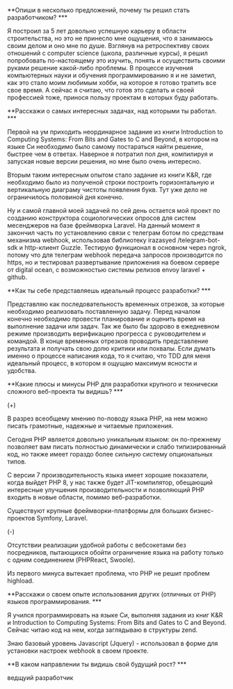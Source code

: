 **Опиши в несколько предложений, почему ты решил стать разработчиком? ***

Я построил за 5 лет довольно успешную карьеру в области строительства, но это не принесло мне ощущения, что я занимаюсь своим делом и оно мне по душе. Взглянув на ретроспективу своих отношений с computer science (школа, различные курсы), я решил попробовать по-настоящему это изучить, понять и осуществить своими руками решение какой-либо проблемы. В процессе изучения компьютерных науки и обучения программированию я и не заметил, как это стало моим любимым хобби, на которое я готово тратить все свое время. А сейчас я считаю, что готов это сделать и своей профессией тоже, принося пользу проектам в которых буду работать.

**Расскажи о самых интересных задачах, над которыми ты работал.  ***

Первой на ум приходить неординарное задание из книги  Introduction to Computing Systems: From Bits and Gates to C and Beyond, в котором на языке Си необходимо было самому постараться найти решение, быстрее чем в ответах. Наверное я потратил пол дня, компилируя и запуская новые версии решения, но мне было очень интересно.

Вторым таким интересным опытом стало задание из книги K&R, где необходимо было из полученой строки построить горизонтальную и вертикальную диаграму чистоты появления букв. Тут уже дело не ограничилось половиной дня конечно.

Ну и самой главной моей задачей по сей день остается мой проект по созданию конструктора социологических опросов для систем месенджеров на базе фреймворка Laravel. На данный момент я закончил часть по установлению связи с телеграм ботом по средствам механизма webhook, использовав библиотеку  irazasyed /telegram-bot-sdk и http-клиент Guzzle. Тестирую функционал в основном через ngrok, потому что для телеграм webhook передача запросов производится по https, но и тестировал развертывание приложения на боевом сервере от digital ocean, с возможностью системы релизов envoy laravel + github. 

**Как ты себе представляешь идеальный процесс разработки?  ***

Представляю как последовательность временных отрезков, за которые необходимо реализовать поставленную задачу. Перед началом конечно необходимо провести планирование и оценить время на выполнение задачи или задач. Так же было бы здорово в ежедневном режиме производить верификацию прогресса с руководителем и командой. В конце временных отрезков проводить представление результата и получать свою долю критики или похвалы. Если думать именно о процессе написания кода, то я считаю, что TDD для меня идеальный процесс, в котором я ощущаю максимум ясности и удобства.

**Какие плюсы и минусы PHP для разработки крупного и технически сложного веб-проекта ты видишь? ***

(+)

В разрез всеобщему мнению по-поводу языка PHP, на нем можно писать грамотные, надежные и читаемые приложения. 

Сегодня PHP является довольно уникальным языком: он по-прежнему  позволяет вам писать полностью динамически и слабо типизированный код,  но также имеет гораздо более сильную систему опциональных типов.

С версии 7 производительность языка имеет хорошие показатели, когда выйдет PHP 8, у нас также будет JIT-компилятор, обещающий интересные  улучшения производительности и позволяющий PHP входить в новые области,  помимо веб-разработки.

Существуют крупные фреймворки-платформы для больших бизнес-проектов Symfony, Laravel.

(-)

Отсутствии реализации удобной работы с вебсокетами без посредников, пытающихся обойти ограничение языка на работу только с одним соединением (PHPReact, Swoole).

Из первого минуса вытекает проблема, что PHP не решит проблем highload.

**Расскажи о своем опыте использования других (отличных от PHP) языков программирования.  ***

Я учился программировать на языке Си, выполняя задания из книг K&R и Introduction to Computing Systems: From Bits and Gates to C and Beyond. Сейчас читаю код на нем, когда заглядываю в структуры zend.

Знаю базовый уровень Javascript (Jquery) - использовал в форме для установки настроек webhook в своем проекте.

**В каком направлении ты видишь свой будущий рост? ***

ведщуий разработчик